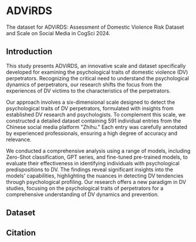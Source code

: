 # ADViRDS
The dataset for ADViRDS: Assessment of Domestic Violence Risk Dataset and Scale on Social Media in CogSci 2024.

## Introduction
This study presents ADViRDS, an innovative scale and dataset specifically developed for examining the psychological traits of domestic violence (DV) perpetrators. Recognizing the critical need to understand the psychological dynamics of perpetrators, our research shifts the focus from the experiences of DV victims to the characteristics of the perpetrators.

Our approach involves a six-dimensional scale designed to detect the psychological traits of DV perpetrators, formulated with insights from established DV research and psychologists. To complement this scale, we constructed a detailed dataset containing 591 individual entries from the Chinese social media platform "Zhihu." Each entry was carefully annotated by experienced professionals, ensuring a high degree of accuracy and relevance.

We conducted a comprehensive analysis using a range of models, including Zero-Shot classification, GPT series, and fine-tuned pre-trained models, to evaluate their effectiveness in identifying individuals with psychological predispositions to DV. The findings reveal significant insights into the models' capabilities, highlighting the nuances in detecting DV tendencies through psychological profiling.
Our research offers a new paradigm in DV studies, focusing on the psychological traits of perpetrators for a comprehensive understanding of DV dynamics and prevention.

## Dataset

## Citation

